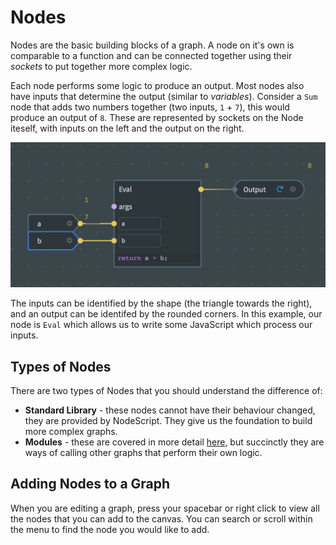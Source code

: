 # Nodes

Nodes are the basic building blocks of a graph. A node on it's own is comparable to a function and can be connected together using their _sockets_ to put together more complex logic.

Each node performs some logic to produce an output. Most nodes also have inputs that determine the output (similar to _variables_). Consider a `Sum` node that adds two numbers together (two inputs, `1` + `7`), this would produce an output of `8`. These are represented by sockets on the Node iteself, with inputs on the left and the output on the right.

![Sum Graph](./images/nodes/sum.png)

The inputs can be identified by the shape (the triangle towards the right), and an output can be identifed by the rounded corners. In this example, our node is `Eval` which allows us to write some JavaScript which process our inputs.

## Types of Nodes

There are two types of Nodes that you should understand the difference of:

 - **Standard Library** - these nodes cannot have their behaviour changed, they are provided by NodeScript. They give us the foundation to build more complex graphs.
 - **Modules** - these are covered in more detail [here](./modules), but succinctly they are ways of calling other graphs that perform their own logic.

## Adding Nodes to a Graph

When you are editing a graph, press your spacebar or right click to view all the nodes that you can add to the canvas. You can search or scroll within the menu to find the node you would like to add.

